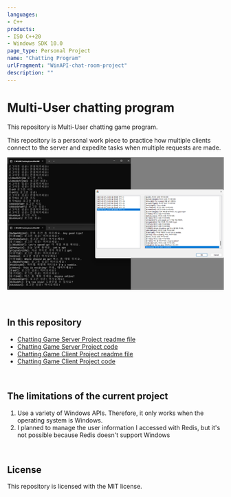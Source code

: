 ```yaml
---
languages:
- C++
products:
- ISO C++20
- Windows SDK 10.0
page_type: Personal Project
name: "Chatting Program"
urlFragment: "WinAPI-chat-room-project"
description: ""
---
```


# Multi-User chatting program

This repository is Multi-User chatting game program.

This repository is a personal work piece to practice how multiple clients connect to the server and expedite tasks when multiple requests are made.  

![채팅결과](./Document/서버_클라이언트_로그뷰어_결과.png)

<br/>

## In this repository

* [Chatting Game Server Project readme file](https://github.com/Mgcllee/ChattingGame/blob/master/ChatServer/readme.md)  
* [Chatting Game Server Project code](https://github.com/Mgcllee/ChattingGame/blob/master/ChatServer)  
* [Chatting Game Client Project readme file](https://github.com/Mgcllee/ChattingGame/blob/master/ChatServer/readme.md)  
* [Chatting Game Client Project code](https://github.com/Mgcllee/ChattingGame/blob/master/ChatClient)  

<br/>

## The limitations of the current project
1. Use a variety of Windows APIs. Therefore, it only works when the operating system is Windows.
2. I planned to manage the user information I accessed with Redis, but it's not possible because Redis doesn't support Windows

<br/>

## License

This repository is licensed with the MIT license.
